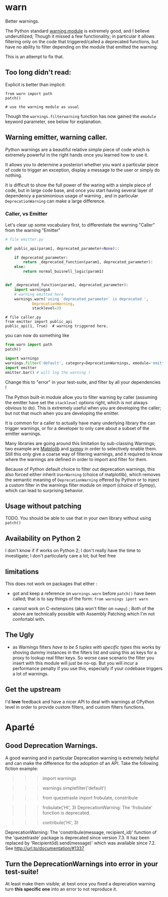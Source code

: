 # warn

Better warnings. 

The Python standard [warning
module](https://docs.python.org/3/library/warnings.html) is extremely good, and
I believe underutilized; Though it missed a few functionality; in particular it
allows filtering only on the code that triggered/called a deprecated functions,
but have no ability to filter depending on the module that emitted the warning. 

This is an attempt to fix that.

## Too long didn't read:

Explicit is better than implicit:

```
from warn import path
patch()

# use the warning module as usual
```

Though the `warnings.filterwarning` function has now gained the `emodule`
keyword parameter, see below for explanation.


## Warning emitter, warning caller. 

Python warnings are a beautiful relative simple piece of code which is
extremely powerful in the right hands once you learned how to use it. 

It allows you to determine a posteriori whether you want a particular piece of
code to trigger an exception, display a message to the user or simply do
nothing. 

It is difficult to show the full power of the waring with a simple piece of
code, but in large code base, and once you start having several layer of
dependency a parsimonious usage of warning , and in particular
`DeprecationWarning` can make a large difference. 

### Caller, vs Emitter

Let's clear up some vocabulary first, to differentiate the warning "Caller" from the warning "Emitter"

```python
# file emitter.py

def public_api(param1, deprecated_parameter=None)::

    if deprecated_parameter:
        return _deprecated_function(param1, deprecated_parameter):
    else:
        return normal_buisnell_logic(param1)


def _deprecated_function(param1, deprecated_parameter):
    import warningsA
    # warning emitted here
    warnings.warn('using `deprecated_parameter` is deprecated ',
            DeprecationWarning,
            stacklevel=3)
```

```
# file caller.py
from emitter import public_api
public_api(1, True)  # warning triggered here.
```

you can now do something like

```python
from warn import path
patch()

import warnings
warnings.filter('default', category=DeprecationWarnings, emodule='emitter.*')
import emitter
emitter.bar() # will log the warning !
```

Change this to "error" in your test-suite, and filter by all your dependencies !

The Python built-in module allow you to filter warning by caller (assuming the
emitter have set the `stacklevel` options right, which is not always obvious to
do). This is extremely useful when you are developing the caller; but not that
much when you are developing the emitter. 

It is common for a caller to actually have many underlying library the can
trigger warnings, or for a developer to only care about a subset of the emitter
warnings. 

Many libraries are going around this limitation by sub-classing Warnings; two
example are
[Matplolib](https://github.com/matplotlib/matplotlib/blob/d158587a3cd50df3835d3d65a159c08b37b17f43/lib/matplotlib/cbook.py#L36-L47)
and
[sympy](https://github.com/sympy/sympy/blob/deeb5ac6789f97abd4846e03e9f2b2fced384262/sympy/utilities/exceptions.py)
in order to selectively enable them. Still this only give a coarse way of
filtering warnings, and it required to know where the warnings are defined in
order to import and filter for them.

Because of Python default choice to filter out deprecation warnings, this also
forced either inherit `UserWarning` (choice of matplotlib), which removes the
semantic meaning of `DeprecationWarning` offered by Python or to inject a
custom filter in the warnings filter module on import (choice of Sympy), which
can lead to surprising behavior. 

## Usage without patching 

TODO. You should be able to use that in your own library without using `patch()`


## Availability on Python 2

I don't know if if works on Python 2; I don't really have the time to
investigate; I don't particularly care a lot; but feel free


## limitations

This does not work on packages that either :

- got and keep a reference on `warnings.warn` before `patch()` have been
  called; that is to say things of the form: `from warnings iport warn`

- cannot work on C-extensions (aka won't filter on `numpy`) ; Both of the above
  are technically possible with Assembly Patching which I'm not confortabl
  with.

## The Ugly

- as Warnings filters _have to be 5 tuples with specific types_ this works by
  shoving dummy instances in the filters list and using this as keys for a
  proxy to lookup real filter keys. So worse case scenario the filter you
  insert with this module will just be no-op. But you will incur a performance
  penalty if you use this, especially if your codebase triggers a lot of
  warnings.

## Get the upstream

I'd **love** feedback and have a nicer API to deal with warnings at CPython
level in order to provide custom filters, and custom filters functions.

# Aparté 

## Good Deprecation Warnings.

A good warning and in particular Deprecation warning
is extremely helpful and can make the difference for the adoption of an API.
Take the following fiction example:


>>> import warnings

>>> warnings.simplefilter('default')

>>> from quezetraste import frobulate, constribule

>>> frobulate('HI', 3)
DeprecationWarning: The 'frobulate' function is deprecated.

>>> contribule('Hi', 3)

DeprecationWarning: The 'constribule(message, recipient_id)' function of the
                    'quezetraste' package is deprecated since version 7.3. It
                    haz been replaced by 'Recipient(id).send(message)' which
                    was available since 7.2. See http://url.to/documentation/#1337


## Turn the DeprecationWarnings into error in your test-suite!

At least  make them visible; at best once you fixed a deprecation warning turn
**this specific one** into an error to not reproduce it. 
